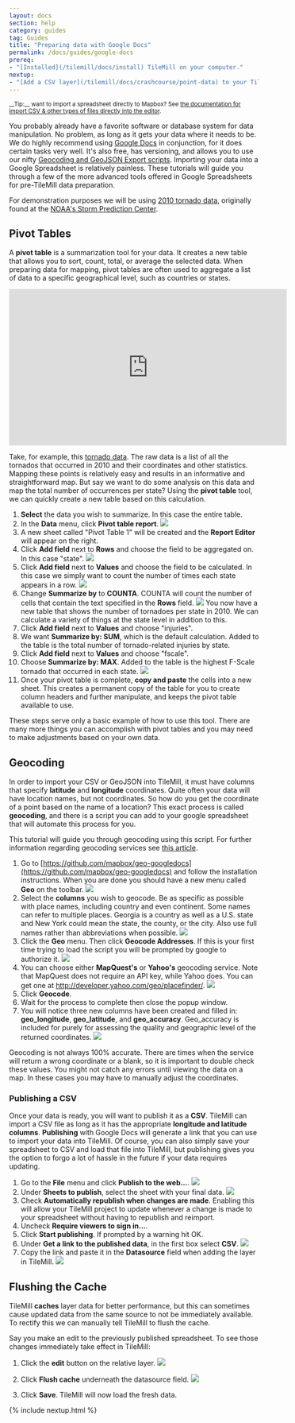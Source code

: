 ```yaml
---
layout: docs
section: help
category: guides
tag: Guides
title: "Preparing data with Google Docs"
permalink: /docs/guides/google-docs
prereq:
- "[Installed](/tilemill/docs/install) TileMill on your computer."
nextup:
- "[Add a CSV layer](/tilemill/docs/crashcourse/point-data) to your TileMill project."
---
```


<small class='note' markdown='1'>
__Tip:__ want to import a spreadsheet directly to Mapbox? See <a href='https://www.mapbox.com/help/import-features/'>the documentation for import CSV &amp; other types of files directly into the editor</a>.
</small>

You probably already have a favorite software or database system for data manipulation. No problem, as long as it gets your data where it needs to be. We do highly recommend using [Google Docs](http://docs.google.com) in conjunction, for it does certain tasks very well. It's also free, has versioning, and allows you to use our nifty [Geocoding and GeoJSON Export scripts](https://github.com/mapbox/geo-googledocs). Importing your data into a Google Spreadsheet is relatively painless. These tutorials will guide you through a few of the more advanced tools offered in Google Spreadsheets for pre-TileMill data preparation.

For demonstration purposes we will be using [2010 tornado data](/tilemill/assets/pages/2010_tornadoes.csv), originally found at the [NOAA's Storm Prediction Center](http://www.spc.noaa.gov/wcm/).

## Pivot Tables

A **pivot table** is a summarization tool for your data. It creates a new table that allows you to sort, count, total, or average the selected data. When preparing data for mapping, pivot tables are often used to aggregate a list of data to a specific geographical level, such as countries or states.

<iframe width="560" height="315" src="https://www.youtube.com/embed/giuD7KSmock?rel=0" frameborder="0" allowfullscreen="allowfullscreen"> </iframe>

Take, for example, this [tornado data](/tilemill/assets/pages/2010_tornadoes.csv). The raw data is a list of all the tornados that occurred in 2010 and their coordinates and other statistics. Mapping these points is relatively easy and results in an informative and straightforward map. But say we want to do some analysis on this data and map the total number of occurrences per state? Using the **pivot table** tool, we can quickly create a new table based on this calculation.

1. **Select** the data you wish to summarize. In this case the entire table.
2. In the **Data** menu, click **Pivot table report**.
  ![](/tilemill/assets/pages/googledocs-pivot-1.png)
3. A new sheet called "Pivot Table 1" will be created and the **Report Editor** will appear on the right.
4. Click **Add field** next to **Rows** and choose the field to be aggregated on. In this case "state".
  ![](/tilemill/assets/pages/googledocs-pivot-2.png)
5. Click **Add field** next to **Values** and choose the field to be calculated. In this case we simply want to count the number of times each state appears in a row.
  ![](/tilemill/assets/pages/googledocs-pivot-3.png)
6. Change **Summarize by** to **COUNTA**. COUNTA will count the number of cells that contain the text specified in the **Rows** field.
  ![](/tilemill/assets/pages/googledocs-pivot-4.png)
You now have a new table that shows the number of tornadoes per state in 2010. We can calculate a variety of things at the state level in addition to this.
7. Click **Add field** next to **Values** and choose "injuries".
8. We want **Summarize by: SUM**, which is the default calculation. Added to the table is the total number of tornado-related injuries by state.
9. Click **Add field** next to **Values** and choose "fscale".
10. Choose **Summarize by: MAX**. Added to the table is the highest F-Scale tornado that occurred in each state.
  ![](/tilemill/assets/pages/googledocs-pivot-5.png)
11. Once your pivot table is complete, **copy and paste** the cells into a new sheet. This creates a permanent copy of the table for you to create column headers and further manipulate, and keeps the pivot table available to use.

These steps serve only a basic example of how to use this tool. There are many more things you can accomplish with pivot tables and you may need to make adjustments based on your own data.

## Geocoding

In order to import your CSV or GeoJSON into TileMill, it must have columns that specify **latitude** and **longitude** coordinates. Quite often your data will have location names, but not coordinates. So how do you get the coordinate of a point based on the name of a location? This exact process is called **geocoding**, and there is a script you can add to your google spreadsheet that will automate this process for you.

This tutorial will guide you through geocoding using this script. For further information regarding geocoding services see [this article](http://support.mapbox.com/kb/preparing-your-geographic-data/geocoding-services).

1. Go to [https://github.com/mapbox/geo-googledocs](https://github.com/mapbox/geo-googledocs) and follow the installation instructions. When you are done you should have a new menu called **Geo** on the toolbar.
  ![](/tilemill/assets/pages/googledocs-geo-1.png)
2. Select the **columns** you wish to geocode. Be as specific as possible with place names, including country and even continent. Some names can refer to multiple places. Georgia is a country as well as a U.S. state and New York could mean the state, the county, or the city. Also use full names rather than abbreviations when possible.
  ![](/tilemill/assets/pages/googledocs-geo-2.png)
3. Click the **Geo** menu. Then click **Geocode Addresses**. If this is your first time trying to load the script you will be prompted by google to authorize it.
  ![](/tilemill/assets/pages/googledocs-geo-3.png)
4. You can choose either **MapQuest's** or **Yahoo's** geocoding service. Note that MapQuest does not require an API key, while Yahoo does. You can get one at http://developer.yahoo.com/geo/placefinder/.
  ![](/tilemill/assets/pages/googledocs-geo-4.png)
5. Click **Geocode**.
6. Wait for the process to complete then close the popup window.
7. You will notice three new columns have been created and filled in: **geo_longitude**, **geo_latitude**, and **geo_accuracy**. Geo_accuracy is included for purely for assessing the quality and geographic level of the returned coordinates.
  ![](/tilemill/assets/pages/googledocs-geo-5.png)

Geocoding is not always 100% accurate. There are times when the service will return a wrong coordinate or a blank, so it is important to double check these values. You might not catch any errors until viewing the data on a map. In these cases you may have to manually adjust the coordinates.

### Publishing a CSV

Once your data is ready, you will want to publish it as a **CSV**. TileMill can import a CSV file as long as it has the appropriate **longitude and latitude columns**. **Publishing** with Google Docs will generate a link that you can use to import your data into TileMill. Of course, you can also simply save your spreadsheet to CSV and load that file into TileMill, but publishing gives you the option to forgo a lot of hassle in the future if your data requires updating.

1. Go to the **File** menu and click **Publish to the web…**.
  ![](/tilemill/assets/pages/googledocs-export-2.png)
2. Under **Sheets to publish**, select the sheet with your final data.
  ![](/tilemill/assets/pages/googledocs-export-3.png)
3. Check **Automatically republish when changes are made**. Enabling this will allow your TileMill project to update whenever a change is made to your spreadsheet without having to republish and reimport.
4. Uncheck **Require viewers to sign in…**.
5. Click **Start publishing**. If prompted by a warning hit OK.
6. Under **Get a link to the published data**, in the first box select **CSV**.
  ![](/tilemill/assets/pages/googledocs-export-4.png)
7. Copy the link and paste it in the **Datasource** field when adding the layer in TileMill.
  ![](/tilemill/assets/pages/googledocs-export-5.png)

## Flushing the Cache

TileMill **caches** layer data for better performance, but this can sometimes cause updated data from the same source to not be immediately available. To rectify this we can manually tell TileMill to flush the cache.

Say you make an edit to the previously published spreadsheet. To see those changes immediately take effect in TileMill:

1. Click the **edit** button on the relative layer.
  ![](/tilemill/assets/pages/googledocs-export-6.png)

2. Click **Flush cache** underneath the datasource field.
  ![](/tilemill/assets/pages/googledocs-export-7.png)

3. Click **Save**. TileMill will now load the fresh data.

{% include nextup.html %}
